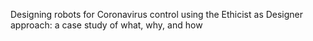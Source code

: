 Designing robots for Coronavirus control using the Ethicist as Designer approach: a case study of what, why, and how
